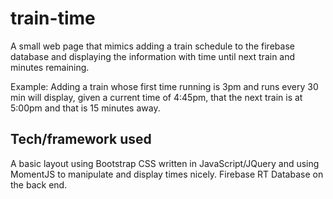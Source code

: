 # train-time

A small web page that mimics adding a train schedule to the firebase database and displaying the information with time until next train and minutes 
remaining. 

Example: Adding a train whose first time running is 3pm and runs every 30 min will display, given a current time of 4:45pm, that the next train is at 5:00pm and that is 15 minutes away. 

## Tech/framework used

A basic layout using Bootstrap CSS written in JavaScript/JQuery and using MomentJS to manipulate and display times nicely. Firebase RT Database on the back end. 